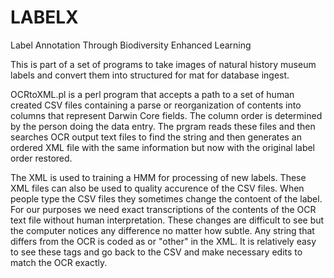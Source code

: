 LABELX
======

Label Annotation Through Biodiversity Enhanced Learning

This is part of a set of programs to take images of natural history museum 
labels and convert them into structured for mat for database ingest. 

OCRtoXML.pl is a perl program that accepts a path to a set of human created CSV
files containing a parse or reorganization of contents into columns that 
represent Darwin Core fields. The column order is determined by the person doing
the data entry. The prgram reads these files and then searches
OCR output text files to find the string and then generates an ordered XML 
file with the same information but now with the original label order restored.

The XML is used to training a HMM for processing of new labels.
These XML files can also be used to quality accurence of the CSV files. When
people type the CSV files they sometimes change the contoent of the label.
For our purposes we need exact transcriptions of the contents of the OCR text
file without human interpretation. These changes are difficult to see but the 
computer notices any difference no matter how subtle. Any string that differs
from the OCR is coded as <ot> or "other" in the XML. It is relatively easy to
see these tags and go back to the CSV and make necessary edits to match the 
OCR exactly.

